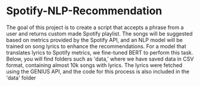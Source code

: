 # Spotify-NLP-Recommendation
The goal of this project is to create a script that accepts a phrase from a user and returns custom made Spotify playlist. The songs will be suggested based on metrics provided by the Spotify API, and an NLP model will be trained on song lyrics to enhance the recommendations. For a model that translates lyrics to Spotify metrics, we fine-tuned BERT to perform this task. Below, you will find folders such as 'data,' where we have saved data in CSV format, containing almost 10k songs with lyrics. The lyrics were fetched using the GENIUS API, and the code for this process is also included in the 'data' folder
